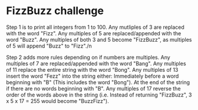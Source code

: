 # FizzBuzz challenge

Step 1 is to print all integers from 1 to 100.
Any mutliples of 3 are replaced with the word "Fizz".
Any multiples of 5 are replaced/appended with the word "Buzz".
Any multiples of both 3 and 5 become "FizzBuzz", as multiples of 5 will append "Buzz" to "Fizz"./n

Step 2 adds more rules depending on if numbers are multiples.
Any multiples of 7 are replaced/appended with the word "Bang".
Any multiples of 11 replace the entire string with the word "Bong".
Any multiples of 13 insert the word "Fezz" into the string either:
                                                        Immediately before a word beginning with "B" (This includes the word "Bong").
                                                        At the end of the string if there are no words beginning with "B".
Any multiples of 17 reverse the order of the words above in the string (i.e. Instead of returning "FizzBuzz", 3 x 5 x 17 = 255 would become "BuzzFizz").
